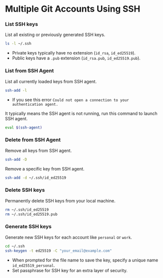 # Multiple Git Accounts Using SSH

### List SSH keys
List all existing or previously generated SSH keys.
```bash
ls -l ~/.ssh
```
- Private keys typically have no extension (`id_rsa`, `id_ed25519`).
- Public keys have a `.pub` extension (`id_rsa.pub`, `id_ed25519.pub`).

### List from SSH Agent
List all currently loaded keys from SSH agent.
```bash
ssh-add -l
```
- If you see this error `Could not open a connection to your authentication agent.`

It typically means the SSH agent is not running, run this command to launch SSH agent.
```bash
eval $(ssh-agent)
```
### Delete from SSH Agent
Remove all keys from SSH agent.
```bash
ssh-add -D
```
Remove a specific key from SSH agent.
```bash
ssh-add -d ~/.ssh/id_ed25519
```
### Delete SSH keys
Permanently delete SSH keys from your local machine.
```bash
rm ~/.ssh/id_ed25519
rm ~/.ssh/id_ed25519.pub
```
### Generate SSH keys
Generate new SSH keys for each account like `personal` or `work`.
```bash
cd ~/.ssh
ssh-keygen -t ed25519 -C "your_email@example.com"
```
- When prompted for the file name to save the key, specify a unique name `id_ed25519_personal`.
- Set passphrase for SSH key for an extra layer of security.
